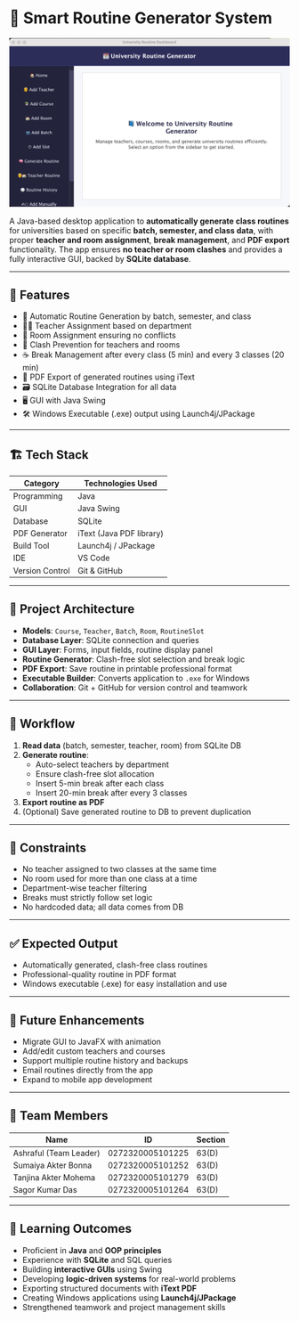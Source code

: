 # 🧠 Smart Routine Generator System

![Routine Application Overview](./Screenshot%202025-05-12%20at%205.48.42%20AM.png)

A Java-based desktop application to **automatically generate class routines** for universities based on specific **batch, semester, and class data**, with proper **teacher and room assignment**, **break management**, and **PDF export** functionality. The app ensures **no teacher or room clashes** and provides a fully interactive GUI, backed by **SQLite database**.

---

## 📌 Features

- 📅 Automatic Routine Generation by batch, semester, and class
- 👨‍🏫 Teacher Assignment based on department
- 🏫 Room Assignment ensuring no conflicts
- 🚫 Clash Prevention for teachers and rooms
- ☕ Break Management after every class (5 min) and every 3 classes (20 min)
- 📄 PDF Export of generated routines using iText
- 🗃️ SQLite Database Integration for all data
- 🖥️ GUI with Java Swing
- 🛠️ Windows Executable (.exe) output using Launch4j/JPackage

---

## 🏗️ Tech Stack

| Category         | Technologies Used          |
|------------------|-----------------------------|
| Programming      | Java                        |
| GUI              | Java Swing                  |
| Database         | SQLite                      |
| PDF Generator    | iText (Java PDF library)    |
| Build Tool       | Launch4j / JPackage         |
| IDE              | VS Code                     |
| Version Control  | Git & GitHub                |

---

## 🔄 Project Architecture

- **Models**: `Course`, `Teacher`, `Batch`, `Room`, `RoutineSlot`
- **Database Layer**: SQLite connection and queries
- **GUI Layer**: Forms, input fields, routine display panel
- **Routine Generator**: Clash-free slot selection and break logic
- **PDF Export**: Save routine in printable professional format
- **Executable Builder**: Converts application to `.exe` for Windows
- **Collaboration**: Git + GitHub for version control and teamwork

---

## 🔁 Workflow

1. **Read data** (batch, semester, teacher, room) from SQLite DB  
2. **Generate routine**:
   - Auto-select teachers by department
   - Ensure clash-free slot allocation
   - Insert 5-min break after each class
   - Insert 20-min break after every 3 classes
3. **Export routine as PDF**
4. (Optional) Save generated routine to DB to prevent duplication

---

## 🚫 Constraints

- No teacher assigned to two classes at the same time
- No room used for more than one class at a time
- Department-wise teacher filtering
- Breaks must strictly follow set logic
- No hardcoded data; all data comes from DB

---

## ✅ Expected Output

- Automatically generated, clash-free class routines
- Professional-quality routine in PDF format
- Windows executable (.exe) for easy installation and use

---

## 🚀 Future Enhancements

- Migrate GUI to JavaFX with animation
- Add/edit custom teachers and courses
- Support multiple routine history and backups
- Email routines directly from the app
- Expand to mobile app development

---

## 👥 Team Members

| Name                    | ID                    | Section |
|-------------------------|-----------------------|---------|
| Ashraful (Team Leader)  | 0272320005101225      | 63(D)   |
| Sumaiya Akter Bonna     | 0272320005101252      | 63(D)   |
| Tanjina Akter Mohema    | 0272320005101279      | 63(D)   |
| Sagor Kumar Das         | 0272320005101264      | 63(D)   |

---

## 🎯 Learning Outcomes

- Proficient in **Java** and **OOP principles**
- Experience with **SQLite** and SQL queries
- Building **interactive GUIs** using Swing
- Developing **logic-driven systems** for real-world problems
- Exporting structured documents with **iText PDF**
- Creating Windows applications using **Launch4j/JPackage**
- Strengthened teamwork and project management skills
